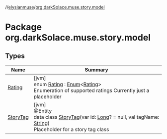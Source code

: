 //[elysianmuse](../../index.md)/[org.darkSolace.muse.story.model](index.md)

# Package org.darkSolace.muse.story.model

## Types

| Name | Summary |
|---|---|
| [Rating](-rating/index.md) | [jvm]<br>enum [Rating](-rating/index.md) : [Enum](https://kotlinlang.org/api/latest/jvm/stdlib/kotlin/-enum/index.html)&lt;[Rating](-rating/index.md)&gt; <br>Enumeration of supported ratings Currently just a placeholder |
| [StoryTag](-story-tag/index.md) | [jvm]<br>@Entity<br>data class [StoryTag](-story-tag/index.md)(var id: [Long](https://kotlinlang.org/api/latest/jvm/stdlib/kotlin/-long/index.html)? = null, val tagName: [String](https://kotlinlang.org/api/latest/jvm/stdlib/kotlin/-string/index.html))<br>Placeholder for a story tag class |
